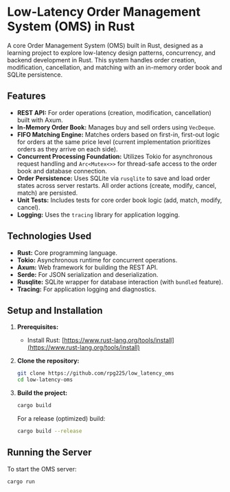 # Low-Latency Order Management System (OMS) in Rust

A core Order Management System (OMS) built in Rust, designed as a learning project to explore low-latency design patterns, concurrency, and backend development in Rust. This system handles order creation, modification, cancellation, and matching with an in-memory order book and SQLite persistence.

## Features

*   **REST API:** For order operations (creation, modification, cancellation) built with Axum.
*   **In-Memory Order Book:** Manages buy and sell orders using `VecDeque`.
*   **FIFO Matching Engine:** Matches orders based on first-in, first-out logic for orders at the same price level (current implementation prioritizes orders as they arrive on each side).
*   **Concurrent Processing Foundation:** Utilizes Tokio for asynchronous request handling and `Arc<Mutex<>>` for thread-safe access to the order book and database connection.
*   **Order Persistence:** Uses SQLite via `rusqlite` to save and load order states across server restarts. All order actions (create, modify, cancel, match) are persisted.
*   **Unit Tests:** Includes tests for core order book logic (add, match, modify, cancel).
*   **Logging:** Uses the `tracing` library for application logging.

## Technologies Used

*   **Rust:** Core programming language.
*   **Tokio:** Asynchronous runtime for concurrent operations.
*   **Axum:** Web framework for building the REST API.
*   **Serde:** For JSON serialization and deserialization.
*   **Rusqlite:** SQLite wrapper for database interaction (with `bundled` feature).
*   **Tracing:** For application logging and diagnostics.

## Setup and Installation

1.  **Prerequisites:**
    *   Install Rust: [https://www.rust-lang.org/tools/install](https://www.rust-lang.org/tools/install)

2.  **Clone the repository:**
    ```bash
    git clone https://github.com/rpg225/low_latency_oms
    cd low-latency-oms
    ```


3.  **Build the project:**
    ```bash
    cargo build
    ```
    For a release (optimized) build:
    ```bash
    cargo build --release
    ```

## Running the Server

To start the OMS server:

```bash
cargo run